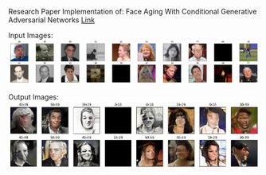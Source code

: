 Research Paper Implementation of:
Face Aging With Conditional Generative Adversarial Networks [Link](https://arxiv.org/abs/1702.01983)

Input Images:
![Input Images](https://github.com/rahul0906/Face-Aging-using-Conditional-GAN/blob/main/input_imgs.png)

Output Images:
![Output Images](https://github.com/rahul0906/Face-Aging-using-Conditional-GAN/blob/main/output_imgs.png)
